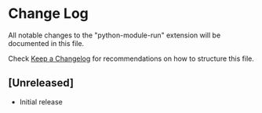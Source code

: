 # Change Log

All notable changes to the "python-module-run" extension will be documented in this file.

Check [Keep a Changelog](http://keepachangelog.com/) for recommendations on how to structure this file.

## [Unreleased]

- Initial release